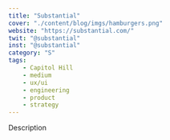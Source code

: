 ```yaml
---
title: "Substantial"
cover: "./content/blog/imgs/hamburgers.png"
website: "https://substantial.com/"
twit: "@substantial"
inst: "@substantial"
category: "S"
tags:
    - Capitol Hill
    - medium
    - ux/ui
    - engineering
    - product
    - strategy
---
```


Description
